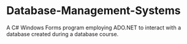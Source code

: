 # Database-Management-Systems
A C# Windows Forms program employing ADO.NET to interact with a database created during a database course.
